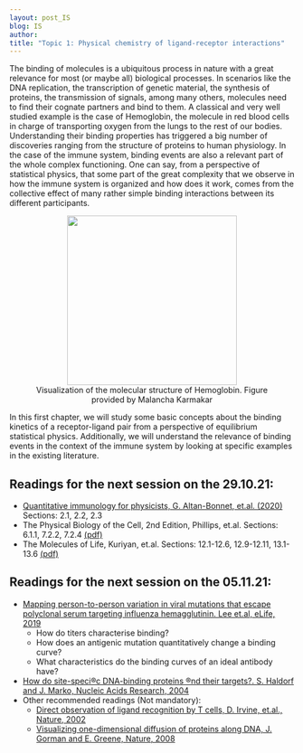 ```yaml
---
layout: post_IS
blog: IS
author: 
title: "Topic 1: Physical chemistry of ligand-receptor interactions"
---
```




The binding of molecules is a ubiquitous process in nature with a great relevance for most (or maybe all) biological processes. In scenarios like the DNA replication, the transcription of genetic material, the synthesis of proteins, the transmission of signals, among many others, molecules need to find their cognate partners and bind to them. A classical and very well studied example is the case of Hemoglobin, the molecule in red blood cells in charge of transporting oxygen from the lungs to the rest of our bodies. Understanding their binding properties has triggered a big number of discoveries ranging from the structure of proteins to human physiology. In the case of the immune system, binding events are also a relevant part of the whole complex functioning. One can say, from a perspective of statistical physics, that some part of the great complexity that we observe in how the immune system is organized and how does it work, comes from the collective effect of many rather simple binding interactions between its different participants. 

<center>
<figure>
<img src= "../../../assets/images/IS/Hb_1.png" width="300px" height="auto">
<figcaption>Visualization of the molecular structure of Hemoglobin. Figure provided by Malancha Karmakar</figcaption>
</figure>
</center>
In this first chapter, we will study some basic concepts about the binding kinetics of a receptor-ligand pair from a perspective of equilibrium statistical physics. Additionally, we will understand the relevance of binding events in the context of the immune system by looking at specific examples in the existing literature.

<h2> Readings for the next session on the 29.10.21: </h2>

<ul><li> <a href="https://www.sciencedirect.com/science/article/pii/S0370157320300090">Quantitative immunology for physicists, G. Altan-Bonnet, et.al. (2020)</a> Sections: 2.1, 2.2, 2.3
	</li>
	<li> The Physical Biology of the Cell,  2nd Edition, Phillips, et.al. Sections: 6.1.1, 7.2.2, 7.2.4 <a href="{{ site.url }}/assets/files/IS/Philips_Binding.pdf">(pdf)</a>
	</li>
	<li> The Molecules of Life, Kuriyan, et.al. Sections: 12.1-12.6, 12.9-12.11, 13.1-13.6 <a href="{{ site.url }}/assets/files/IS/Kuriyan_Binding.pdf">(pdf)</a>
	</li> 
</ul>



<h2> Readings for the next session on the 05.11.21: </h2>

<ul>
	<li> <a href= "https://elifesciences.org/articles/49324">Mapping person-to-person variation in viral mutations that escape polyclonal serum targeting influenza hemagglutinin. Lee et.al, eLife, 2019 </a>
		<ul>
			<li>
				How do titers characterise binding?
			</li>
			<li>
				How does an antigenic mutation quantitatively change a binding curve?
			</li>
			<li>
				What characteristics do the binding curves of an ideal antibody have?
			</li>
		</ul>
	</li>
	<li> <a href= "https://www.ncbi.nlm.nih.gov/pmc/articles/PMC434431/">How do site-speci®c DNA-binding proteins ®nd their targets?. S. Haldorf and J. Marko, Nucleic Acids Research, 2004 </a>
	</li>
	<li> Other recommended readings (Not mandatory):
		<ul>
			<li>
				<a href= "https://www.nature.com/articles/nature01076">Direct observation of ligand recognition by T cells, D. Irvine, et.al., Nature, 2002 </a>
			</li>
			<li>
				<a href= "https://www.nature.com/articles/nsmb.1441">Visualizing one-dimensional diffusion of proteins along DNA, J. Gorman and E. Greene, Nature, 2008 </a>
			</li>
		</ul>
	</li>
</ul>